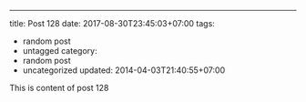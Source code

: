 ---
title: Post 128
date: 2017-08-30T23:45:03+07:00
tags:
  - random post
  - untagged
category:
  - random post
  - uncategorized
updated: 2014-04-03T21:40:55+07:00

This is content of post 128